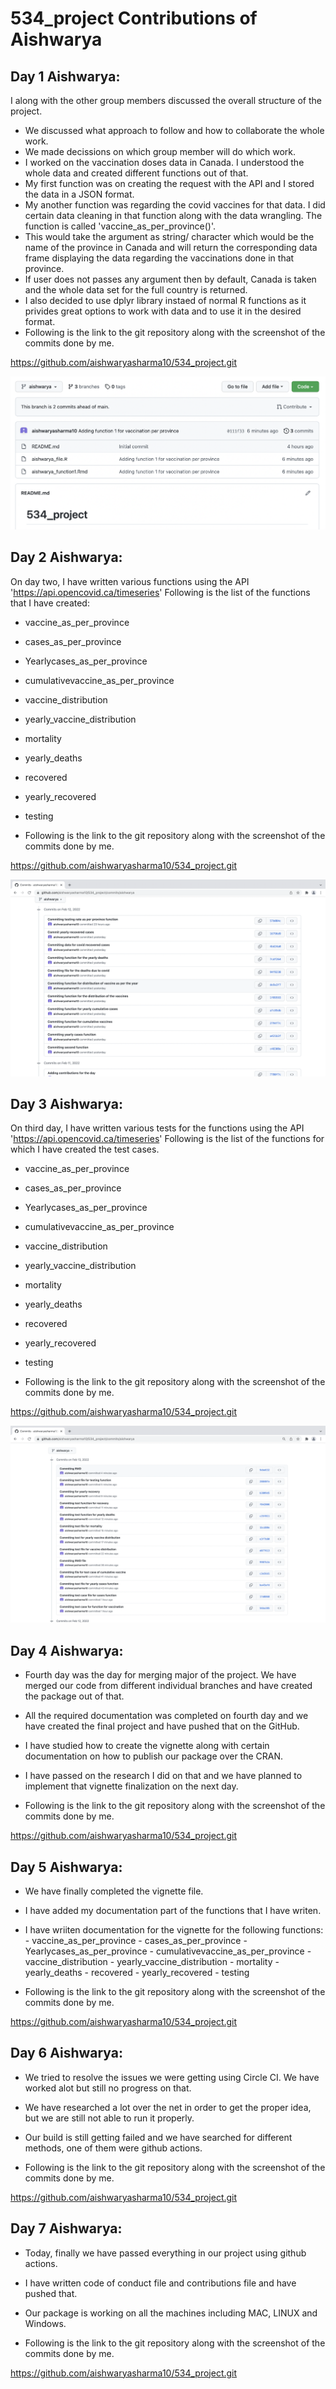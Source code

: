 # 534_project Contributions of Aishwarya

## Day 1 Aishwarya:

I along with the other group members discussed the overall structure of the project. 
- We discussed what approach to follow and how to collaborate the whole work.
- We made decissions on which group member will do which work.
- I worked on the vaccination doses data in Canada. I understood the whole data and created different functions out of that.
- My first function was on creating the request with the API and I stored the data in a JSON format.
- My another function was regarding the covid vaccines for that data. I did certain data cleaning in that function along with the data wrangling. The function is called 'vaccine_as_per_province()'. 
- This would take the argument as string/ character which would be the name of the province in Canada and will return the corresponding data frame displaying the data regarding the vaccinations done in that province.
- If user does not passes any argument then by default, Canada is taken and the whole data set for the full country is returned.
- I also decided to use dplyr library instaed of normal R functions as it privides great options to work with data and to use it in the desired format.
- Following is the link to the git repository along with the screenshot of the commits done by me.

https://github.com/aishwaryasharma10/534_project.git

![Day1_Aishwarya](Day1_Aishwarya.png)

## Day 2 Aishwarya:

On day two, I have written various functions using the API 'https://api.opencovid.ca/timeseries'
Following is the list of the functions that I have created:

- vaccine_as_per_province
- cases_as_per_province
- Yearlycases_as_per_province
- cumulativevaccine_as_per_province
- vaccine_distribution
- yearly_vaccine_distribution
- mortality
- yearly_deaths
- recovered
- yearly_recovered
- testing

- Following is the link to the git repository along with the screenshot of the commits done by me.

https://github.com/aishwaryasharma10/534_project.git

![Day1_Aishwarya](Day2_Aishwarya.png)

## Day 3 Aishwarya:

On third day, I have written various tests for the functions using the API 'https://api.opencovid.ca/timeseries'
Following is the list of the functions for which I have created the test cases.

- vaccine_as_per_province
- cases_as_per_province
- Yearlycases_as_per_province
- cumulativevaccine_as_per_province
- vaccine_distribution
- yearly_vaccine_distribution
- mortality
- yearly_deaths
- recovered
- yearly_recovered
- testing

- Following is the link to the git repository along with the screenshot of the commits done by me.

https://github.com/aishwaryasharma10/534_project.git

![Day1_Aishwarya](Day3_Aishwarya.png)

## Day 4 Aishwarya:

- Fourth day was the day for merging major of the project. We have merged our code from different individual branches and  have created the package out of that.
- All the required documentation was completed on fourth day and we have created the final project and have pushed that on the GitHub.
- I have studied how to create the vignette along with certain documentation on how to publish our package over the CRAN.
- I have passed on the research I did on that and we have planned to implement that vignette finalization on the next day.

- Following is the link to the git repository along with the screenshot of the commits done by me.

https://github.com/aishwaryasharma10/534_project.git

## Day 5 Aishwarya:

- We have finally completed the vignette file.
- I have added my documentation part of the functions that I have writen.
- I have wriiten documentation for the vignette for the following functions:
		- vaccine_as_per_province
		- cases_as_per_province
		- Yearlycases_as_per_province
		- cumulativevaccine_as_per_province
		- vaccine_distribution
		- yearly_vaccine_distribution
		- mortality
		- yearly_deaths
		- recovered
		- yearly_recovered
		- testing

- Following is the link to the git repository along with the screenshot of the commits done by me.

https://github.com/aishwaryasharma10/534_project.git

## Day 6 Aishwarya:

- We tried to resolve the issues we were getting using Circle CI. We have worked alot but still no progress on that.
- We have researched a lot over the net in order to get the proper idea, but we are still not able to run it properly.
- Our build is still getting failed and we have searched for different methods, one of them were github actions.

- Following is the link to the git repository along with the screenshot of the commits done by me.

https://github.com/aishwaryasharma10/534_project.git

## Day 7 Aishwarya:

- Today, finally we have passed everything in our project using github actions.
- I have written code of conduct file and contributions file and have pushed that.
- Our package is working on all the machines including MAC, LINUX and Windows.

- Following is the link to the git repository along with the screenshot of the commits done by me.

https://github.com/aishwaryasharma10/534_project.git